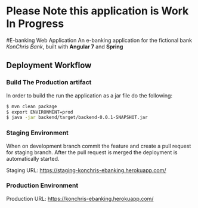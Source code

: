 # Please Note this application is Work In Progress
#E-banking Web Application
An e-banking application for the fictional bank *KonChris Bank*, built with **Angular 7** and **Spring** 

## Deployment Workflow
### Build The Production artifact
In order to build the run the application as a jar file do the following:  
```bash
$ mvn clean package
$ export ENVIRONMENT=prod
$ java -jar backend/target/backend-0.0.1-SNAPSHOT.jar
```
### Staging Environment
When on development branch commit the feature and create a pull request for 
staging branch. After the pull request is merged the deployment is automatically started.  

Staging URL: https://staging-konchris-ebanking.herokuapp.com/

### Production Environment
Production URL: https://konchris-ebanking.herokuapp.com/